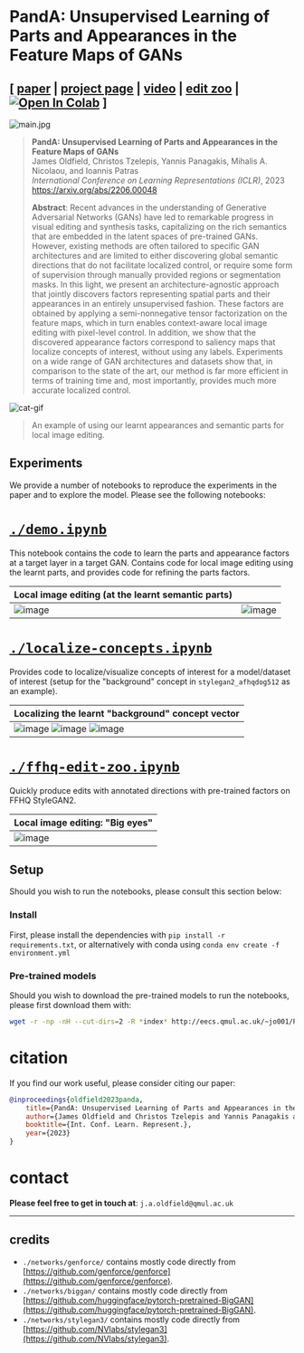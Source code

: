# PandA: Unsupervised Learning of Parts and Appearances in the Feature Maps of GANs

## [ [paper](https://openreview.net/pdf?id=iUdSB2kK9GY) | [project page](http://eecs.qmul.ac.uk/~jo001/PandA/) | [video](https://www.youtube.com/watch?v=1KY055goKP0) | [edit zoo](https://colab.research.google.com/github/james-oldfield/PandA/blob/main/ffhq-edit-zoo.ipynb) | [![Open In Colab](https://colab.research.google.com/assets/colab-badge.svg)](https://colab.research.google.com/github/james-oldfield/PandA/blob/main/demo.ipynb) ]

![main.jpg](./images/main.jpg)

> **PandA: Unsupervised Learning of Parts and Appearances in the Feature Maps of GANs**<br>
> James Oldfield, Christos Tzelepis, Yannis Panagakis, Mihalis A. Nicolaou, and Ioannis Patras<br>
> *International Conference on Learning Representations (ICLR)*, 2023 <br>
> https://arxiv.org/abs/2206.00048 <br>
>
> **Abstract**: Recent advances in the understanding of Generative Adversarial Networks (GANs) have led to remarkable progress in visual editing and synthesis tasks, capitalizing on the rich semantics that are embedded in the latent spaces of pre-trained GANs. However, existing methods are often tailored to specific GAN architectures and are limited to either discovering global semantic directions that do not facilitate localized control, or require some form of supervision through manually provided regions or segmentation masks. In this light, we present an architecture-agnostic approach that jointly discovers factors representing spatial parts and their appearances in an entirely unsupervised fashion. These factors are obtained by applying a semi-nonnegative tensor factorization on the feature maps, which in turn enables context-aware local image editing with pixel-level control. In addition, we show that the discovered appearance factors correspond to saliency maps that localize concepts of interest, without using any labels. Experiments on a wide range of GAN architectures and datasets show that, in comparison to the state of the art, our method is far more efficient in terms of training time and, most importantly, provides much more accurate localized control.

![cat-gif](./images/cat-eye-control.gif)
> An example of using our learnt appearances and semantic parts for local image editing.

## Experiments

We provide a number of notebooks to reproduce the experiments in the paper and to explore the model. Please see the following notebooks:

# [`./demo.ipynb`](./demo.ipynb)

This notebook contains the code to learn the parts and appearance factors at a target layer in a target GAN. Contains code for local image editing using the learnt parts, and provides code for refining the parts factors.

| Local image editing (at the learnt semantic parts) | |
| :-- | :-- |
| ![image](./images/l8-t645-Rs16-Rc512-rTrue-lam[100]-p[6]-start-end.gif) | ![image](./images/l8-t16-Rs8-Rc512-rTrue-lam-150-p2-start-end.gif)

# [`./localize-concepts.ipynb`](./localize-concepts.ipynb)

Provides code to localize/visualize concepts of interest for a model/dataset of interest (setup for the "background" concept in `stylegan2_afhqdog512` as an example).

| Localizing the learnt "background" concept vector  |
| :-- |
| ![image](./images/mask-bg-42.gif) ![image](./images/mask-bg-83.gif) ![image](./images/mask-bg-29.gif) |

# [`./ffhq-edit-zoo.ipynb`](./ffhq-edit-zoo.ipynb)

Quickly produce edits with annotated directions with pre-trained factors on FFHQ StyleGAN2.

| Local image editing: "Big eyes"  |
| :-- |
| ![image](./images/qualitative.png) |

## Setup

Should you wish to run the notebooks, please consult this section below:

### Install
First, please install the dependencies with `pip install -r requirements.txt`, or alternatively with conda using `conda env create -f environment.yml`

### Pre-trained models
Should you wish to download the pre-trained models to run the notebooks, please first download them with:

```bash
wget -r -np -nH --cut-dirs=2 -R *index* http://eecs.qmul.ac.uk/~jo001/PandA-pretrained-models/
```

# citation

If you find our work useful, please consider citing our paper:

```bibtex
@inproceedings{oldfield2023panda,
    title={PandA: Unsupervised Learning of Parts and Appearances in the Feature Maps of GANs},
    author={James Oldfield and Christos Tzelepis and Yannis Panagakis and Mihalis A. Nicolaou and Ioannis Patras},
    booktitle={Int. Conf. Learn. Represent.},
    year={2023}
}
```

# contact

**Please feel free to get in touch at**: `j.a.oldfield@qmul.ac.uk`

---

## credits

- `./networks/genforce/` contains mostly code directly from [https://github.com/genforce/genforce](https://github.com/genforce/genforce).
- `./networks/biggan/` contains mostly code directly from [https://github.com/huggingface/pytorch-pretrained-BigGAN](https://github.com/huggingface/pytorch-pretrained-BigGAN).
- `./networks/stylegan3/` contains mostly code directly from [https://github.com/NVlabs/stylegan3](https://github.com/NVlabs/stylegan3).
